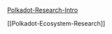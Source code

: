 

[Polkadot-Research-Intro](substrate-polka-kus/polka-research-intro.md)


[[Polkadot-Ecosystem-Research]]